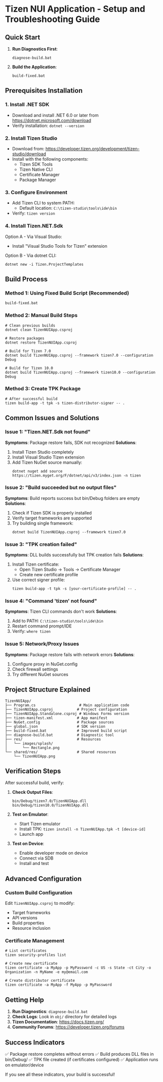 # Tizen NUI Application - Setup and Troubleshooting Guide

## Quick Start

1. **Run Diagnostics First**:
   ```batch
   diagnose-build.bat
   ```

2. **Build the Application**:
   ```batch
   build-fixed.bat
   ```

## Prerequisites Installation

### 1. Install .NET SDK
- Download and install .NET 6.0 or later from https://dotnet.microsoft.com/download
- Verify installation: `dotnet --version`

### 2. Install Tizen Studio
- Download from: https://developer.tizen.org/development/tizen-studio/download
- Install with the following components:
  - Tizen SDK Tools
  - Tizen Native CLI
  - Certificate Manager
  - Package Manager

### 3. Configure Environment
- Add Tizen CLI to system PATH:
  - Default location: `C:\tizen-studio\tools\ide\bin`
- Verify: `tizen version`

### 4. Install Tizen.NET.Sdk
Option A - Via Visual Studio:
- Install "Visual Studio Tools for Tizen" extension

Option B - Via dotnet CLI:
```batch
dotnet new -i Tizen.ProjectTemplates
```

## Build Process

### Method 1: Using Fixed Build Script (Recommended)
```batch
build-fixed.bat
```

### Method 2: Manual Build Steps
```batch
# Clean previous builds
dotnet clean TizenNUIApp.csproj

# Restore packages
dotnet restore TizenNUIApp.csproj

# Build for Tizen 7.0
dotnet build TizenNUIApp.csproj --framework tizen7.0 --configuration Debug

# Build for Tizen 10.0
dotnet build TizenNUIApp.csproj --framework tizen10.0 --configuration Debug
```

### Method 3: Create TPK Package
```batch
# After successful build
tizen build-app -t tpk -s tizen-distributor-signer -- .
```

## Common Issues and Solutions

### Issue 1: "Tizen.NET.Sdk not found"
**Symptoms**: Package restore fails, SDK not recognized
**Solutions**:
1. Install Tizen Studio completely
2. Install Visual Studio Tizen extension
3. Add Tizen NuGet source manually:
   ```batch
   dotnet nuget add source https://tizen.myget.org/F/dotnet/api/v3/index.json -n tizen
   ```

### Issue 2: "Build succeeded but no output files"
**Symptoms**: Build reports success but bin/Debug folders are empty
**Solutions**:
1. Check if Tizen SDK is properly installed
2. Verify target frameworks are supported
3. Try building single framework:
   ```batch
   dotnet build TizenNUIApp.csproj --framework tizen7.0
   ```

### Issue 3: "TPK creation failed"
**Symptoms**: DLL builds successfully but TPK creation fails
**Solutions**:
1. Install Tizen certificate:
   - Open Tizen Studio → Tools → Certificate Manager
   - Create new certificate profile
2. Use correct signer profile:
   ```batch
   tizen build-app -t tpk -s [your-certificate-profile] -- .
   ```

### Issue 4: "Command 'tizen' not found"
**Symptoms**: Tizen CLI commands don't work
**Solutions**:
1. Add to PATH: `C:\tizen-studio\tools\ide\bin`
2. Restart command prompt/IDE
3. Verify: `where tizen`

### Issue 5: Network/Proxy Issues
**Symptoms**: Package restore fails with network errors
**Solutions**:
1. Configure proxy in NuGet.config
2. Check firewall settings
3. Try different NuGet sources

## Project Structure Explained

```
TizenNUIApp/
├── Program.cs                    # Main application code
├── TizenNUIApp.csproj           # Project configuration
├── TizenNUIApp.Standalone.csproj # Windows Forms version
├── tizen-manifest.xml           # App manifest
├── NuGet.config                 # Package sources
├── global.json                  # SDK version
├── build-fixed.bat              # Improved build script
├── diagnose-build.bat           # Diagnostic tool
├── res/                         # Resources
│   └── images/splash/
│       └── Rectangle.png
└── shared/res/                  # Shared resources
    └── TizenNUIApp.png
```

## Verification Steps

After successful build, verify:

1. **Check Output Files**:
   ```
   bin/Debug/tizen7.0/TizenNUIApp.dll
   bin/Debug/tizen10.0/TizenNUIApp.dll
   ```

2. **Test on Emulator**:
   - Start Tizen emulator
   - Install TPK: `tizen install -n TizenNUIApp.tpk -t [device-id]`
   - Launch app

3. **Test on Device**:
   - Enable developer mode on device
   - Connect via SDB
   - Install and test

## Advanced Configuration

### Custom Build Configuration
Edit `TizenNUIApp.csproj` to modify:
- Target frameworks
- API versions
- Build properties
- Resource inclusion

### Certificate Management
```batch
# List certificates
tizen security-profiles list

# Create new certificate
tizen certificate -a MyApp -p MyPassword -c US -s State -ct City -o Organization -n MyName -e my@email.com

# Create distributor certificate
tizen certificate -a MyApp -f MyApp -p MyPassword
```

## Getting Help

1. **Run Diagnostics**: `diagnose-build.bat`
2. **Check Logs**: Look in `obj/` directory for detailed logs
3. **Tizen Documentation**: https://docs.tizen.org/
4. **Community Forums**: https://developer.tizen.org/forums

## Success Indicators

✅ Package restore completes without errors
✅ Build produces DLL files in bin/Debug/
✅ TPK file created (if certificates configured)
✅ Application runs on emulator/device

If you see all these indicators, your build is successful!
